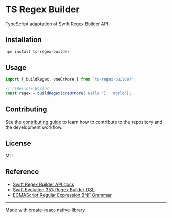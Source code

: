 # TS Regex Builder

TypeScript adaptation of Swift Regex Builder API.

## Installation

```sh
npm install ts-regex-builder
```

## Usage

```js
import { buildRegex, oneOrMore } from 'ts-regex-builder';

// /(Hello)+ World/
const regex = buildRegex(oneOrMore('Hello '), 'World');
```

## Contributing

See the [contributing guide](CONTRIBUTING.md) to learn how to contribute to the repository and the development workflow.

## License

MIT

## Reference

- [Swift Regex Builder API docs](https://developer.apple.com/documentation/regexbuilder)
- [Swift Evolution 351: Regex Builder DSL](https://github.com/apple/swift-evolution/blob/main/proposals/0351-regex-builder.md)
- [ECMAScript Regular Expression BNF Grammar](https://262.ecma-international.org/7.0/#sec-regular-expressions)

---

Made with [create-react-native-library](https://github.com/callstack/react-native-builder-bob)
